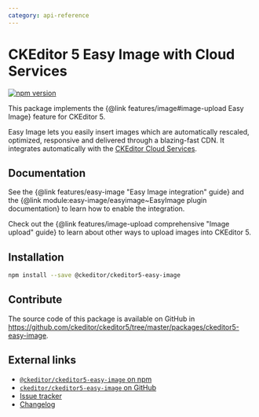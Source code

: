 ```yaml
---
category: api-reference
---
```


# CKEditor 5 Easy Image with Cloud Services

[![npm version](https://badge.fury.io/js/%40ckeditor%2Fckeditor5-easy-image.svg)](https://www.npmjs.com/package/@ckeditor/ckeditor5-easy-image)

This package implements the {@link features/image#image-upload Easy Image} feature for CKEditor 5.

Easy Image lets you easily insert images which are automatically rescaled, optimized, responsive and delivered through a blazing-fast CDN. It integrates automatically with the [CKEditor Cloud Services](https://ckeditor.com/ckeditor-cloud-services/).

## Documentation

See the {@link features/easy-image "Easy Image integration" guide} and the {@link module:easy-image/easyimage~EasyImage plugin documentation} to learn how to enable the integration.

Check out the {@link features/image-upload comprehensive "Image upload" guide} to learn about other ways to upload images into CKEditor 5.

## Installation

```bash
npm install --save @ckeditor/ckeditor5-easy-image
```

## Contribute

The source code of this package is available on GitHub in https://github.com/ckeditor/ckeditor5/tree/master/packages/ckeditor5-easy-image.

## External links

* [`@ckeditor/ckeditor5-easy-image` on npm](https://www.npmjs.com/package/@ckeditor/ckeditor5-easy-image)
* [`ckeditor/ckeditor5-easy-image` on GitHub](https://github.com/ckeditor/ckeditor5/tree/master/packages/ckeditor5-easy-image)
* [Issue tracker](https://github.com/ckeditor/ckeditor5/issues)
* [Changelog](https://github.com/ckeditor/ckeditor5/blob/master/CHANGELOG.md)
